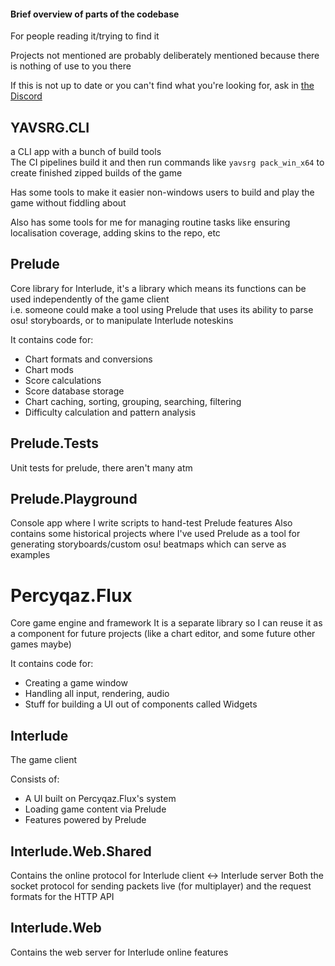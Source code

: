#### Brief overview of parts of the codebase

For people reading it/trying to find it

Projects not mentioned are probably deliberately mentioned because there is nothing of use to you there

If this is not up to date or you can't find what you're looking for, ask in [the Discord](https://yavsrg.net/discord)

## YAVSRG.CLI
a CLI app with a bunch of build tools  
The CI pipelines build it and then run commands like `yavsrg pack_win_x64` to create finished zipped builds of the game

Has some tools to make it easier non-windows users to build and play the game without fiddling about

Also has some tools for me for managing routine tasks like ensuring localisation coverage, adding skins to the repo, etc

## Prelude
Core library for Interlude, it's a library which means its functions can be used independently of the game client  
i.e. someone could make a tool using Prelude that uses its ability to parse osu! storyboards, or to manipulate Interlude noteskins  

It contains code for:
- Chart formats and conversions
- Chart mods
- Score calculations
- Score database storage
- Chart caching, sorting, grouping, searching, filtering
- Difficulty calculation and pattern analysis

## Prelude.Tests
Unit tests for prelude, there aren't many atm

## Prelude.Playground
Console app where I write scripts to hand-test Prelude features
Also contains some historical projects where I've used Prelude as a tool for generating storyboards/custom osu! beatmaps which can serve as examples

# Percyqaz.Flux
Core game engine and framework
It is a separate library so I can reuse it as a component for future projects (like a chart editor, and some future other games maybe)

It contains code for:
- Creating a game window
- Handling all input, rendering, audio
- Stuff for building a UI out of components called Widgets

## Interlude
The game client

Consists of:
- A UI built on Percyqaz.Flux's system
- Loading game content via Prelude
- Features powered by Prelude

## Interlude.Web.Shared
Contains the online protocol for Interlude client <-> Interlude server
Both the socket protocol for sending packets live (for multiplayer) and the request formats for the HTTP API

## Interlude.Web
Contains the web server for Interlude online features